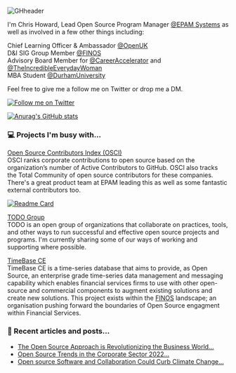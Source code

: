 ![GHheader](https://github.com/cm-howard/cm-howard/assets/71087272/45daca2c-8632-4267-9a23-484388826889)

I'm Chris Howard, Lead Open Source Program Manager <a href="http://www.epam.com">@EPAM Systems</a> as well as involved in a few other things including:

Chief Learning Officer & Ambassador <a href="http://www.openuk.uk">@OpenUK</a><br/>
D&I SIG Group Member <a href="https://www.finos.org/">@FINOS</a><br/>
Advisory Board Member for <a href="https://careeraccelerator.io/">@CareerAccelerator</a> and <a href="https://incredibleeverydaywoman.com/">@TheIncredibleEverydayWoman</a><br/>
MBA Student <a href="https://www.durham.ac.uk">@DurhamUniversity</a>

Feel free to give me a follow me on Twitter or drop me a DM.

<a href="http://www.twitter.com/chris_howard"><img alt="Follow me on Twitter" src="https://img.shields.io/twitter/follow/chris_howard?style=social"></a>

[![Anurag's GitHub stats](https://github-readme-stats.vercel.app/api?username=cm-howard&theme=nightowl&show_icons=true)](https://github.com/anuraghazra/github-readme-stats)

<h3>💻 Projects I'm busy with...</h3>

<a href="https://www.github.com/epam/osci">Open Source Contributors Index (OSCI)</a>
<br>OSCI ranks corporate contributions to open source based on the organization’s number of Active Contributors to GitHub. OSCI also tracks the Total Community of open source contributors for these companies. There's a great product team at EPAM leading this as well as some fantastic external contributors too. 

[![Readme Card](https://github-readme-stats.vercel.app/api/pin/?username=epam&repo=osci&theme=nightowl)](https://github.com/anuraghazra/github-readme-stats)

<a href="https://github.com/todogroup/todogroup.org">TODO Group</a>
<br>TODO is an open group of organizations that collaborate on practices, tools, and other ways to run successful and effective open source projects and programs. I'm currently sharing some of our ways of working and supporting where possible.

<a href="https://github.com/finos/TimeBase-CE">TimeBase CE</a>
<br>TimeBase CE is a time-series database that aims to provide, as Open Source, an enterprise grade time-series data management and messaging capability which enables financial services firms to use with other open-source and commercial components to augment existing solutions and create new solutions. This project exists within the <a href="https://github.com/finos">FINOS</a> landscape; an organisation pushing forward the boundaries of Open Source engagment within Financial Services.

<h3>📘 Recent articles and posts...</h3>

* [The Open Source Approach is Revolutionizing the Business World...](https://greensoftware.foundation/articles/the-open-source-approach-is-revolutionizing-the-business-world-meet-christopher-h)
* [Open Source Trends in the Corporate Sector 2022...](https://opensourceindex.io/p/open-source-trends-in-the-corporate-sector-throughout-2022)
* [Open source Software and Collaboration Could Curb Climate Change...](https://www.sgvoice.net/strategy/technology/5875/open-source-sustainability-curbing-climate-change-collaborative-principles/)

<!--
**cm-howard/cm-howard** is a ✨ _special_ ✨ repository because its `README.md` (this file) appears on your GitHub profile.

Here are some ideas to get you started:

- 🔭 I’m currently working on ...
- 🌱 I’m currently learning ...
- 👯 I’m looking to collaborate on ...
- 🤔 I’m looking for help with ...
- 💬 Ask me about ...
- 📫 How to reach me: ...
- 😄 Pronouns: ...
- ⚡ Fun fact: ...
-->
